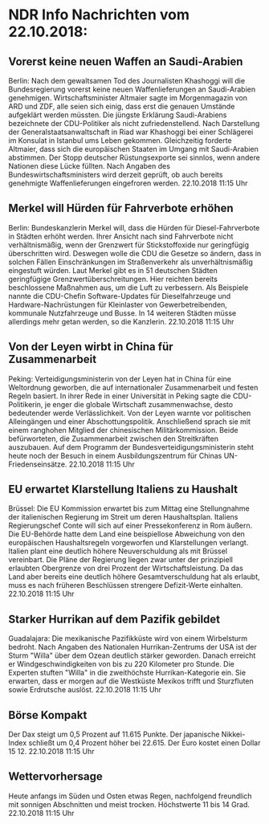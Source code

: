 # NDR Info Nachrichten vom 22.10.2018:


## Vorerst keine neuen Waffen an Saudi-Arabien
Berlin: Nach dem gewaltsamen Tod des Journalisten Khashoggi will die Bundesregierung vorerst keine neuen Waffenlieferungen an Saudi-Arabien genehmigen. Wirtschaftsminister Altmaier sagte im Morgenmagazin von ARD und ZDF, alle seien sich einig, dass erst die genauen Umstände aufgeklärt werden müssten. Die jüngste Erklärung Saudi-Arabiens bezeichnete der CDU-Politiker als nicht zufriedenstellend. Nach Darstellung der Generalstaatsanwaltschaft in Riad war Khashoggi bei einer Schlägerei im Konsulat in Istanbul ums Leben gekommen. Gleichzeitig forderte Altmaier, dass sich die europäischen Staaten im Umgang mit Saudi-Arabien abstimmen. Der Stopp deutscher Rüstungsexporte sei sinnlos, wenn andere Nationen diese Lücke füllten. Nach Angaben des Bundeswirtschaftsministers wird derzeit geprüft, ob auch bereits genehmigte Waffenlieferungen eingefroren werden. 22.10.2018 11:15 Uhr 

## Merkel will Hürden für Fahrverbote erhöhen
Berlin: Bundeskanzlerin Merkel will, dass die Hürden für Diesel-Fahrverbote in Städten erhöht werden. Ihrer Ansicht nach sind Fahrverbote nicht verhältnismäßig, wenn der Grenzwert für Stickstoffoxide nur geringfügig überschritten wird. Deswegen wolle die CDU die Gesetze so ändern, dass in solchen Fällen Einschränkungen im Straßenverkehr als unverhältnismäßig eingestuft würden. Laut Merkel gibt es in 51 deutschen Städten geringfügige Grenzwertüberschreitungen. Hier reichten bereits beschlossene Maßnahmen aus, um die Luft zu verbessern. Als Beispiele nannte die CDU-Chefin Software-Updates für Dieselfahrzeuge und Hardware-Nachrüstungen für Kleinlaster von Gewerbetreibenden, kommunale Nutzfahrzeuge und Busse. In 14 weiteren Städten müsse allerdings mehr getan werden, so die Kanzlerin. 22.10.2018 11:15 Uhr 

## Von der Leyen wirbt in China für Zusammenarbeit
Peking:		Verteidigungsministerin von der Leyen hat in China für eine Weltordnung geworben, die auf internationaler Zusammenarbeit und festen Regeln basiert. In ihrer Rede in einer Universität in Peking sagte die CDU-Politikerin, je enger die globale Wirtschaft zusammenwachse, desto bedeutender werde Verlässlichkeit. Von der Leyen warnte vor politischen Alleingängen und einer Abschottungspolitik. Anschließend sprach sie mit einem ranghohen Mitglied der chinesischen Militärkommission. Beide befürworteten, die Zusammenarbeit zwischen den Streitkräften auszubauen. Auf dem Programm der Bundesverteidigungsministerin steht heute noch der Besuch in einem Ausbildungszentrum für Chinas UN-Friedenseinsätze. 22.10.2018 11:15 Uhr 

## EU erwartet Klarstellung Italiens zu Haushalt
Brüssel: Die EU Kommission erwartet bis zum Mittag eine Stellungnahme der italienischen Regierung im Streit um deren Haushaltsplan. Italiens Regierungschef Conte will sich auf einer Pressekonferenz in Rom äußern. Die EU-Behörde hatte dem Land eine beispiellose Abweichung von den europäischen Haushaltsregeln vorgeworfen und Klarstellungen verlangt. Italien plant eine deutlich höhere Neuverschuldung als mit Brüssel vereinbart. Die Pläne der Regierung liegen zwar unter der prinzipiell erlaubten Obergrenze von drei Prozent der Wirtschaftsleistung. Da das Land aber bereits eine deutlich höhere Gesamtverschuldung hat als erlaubt, muss es nach früheren Beschlüssen strengere Defizit-Werte einhalten. 22.10.2018 11:15 Uhr 

## Starker Hurrikan auf dem Pazifik gebildet
Guadalajara: Die mexikanische Pazifikküste wird von einem Wirbelsturm bedroht. Nach Angaben des Nationalen Hurrikan-Zentrums der USA ist der Sturm "Willa" über dem Ozean deutlich stärker geworden. Danach erreicht er Windgeschwindigkeiten von bis zu 220 Kilometer pro Stunde. Die Experten stuften "Willa" in die zweithöchste Hurrikan-Kategorie ein. Sie erwarten, dass er morgen auf die Westküste Mexikos trifft und Sturzfluten sowie Erdrutsche auslöst. 22.10.2018 11:15 Uhr 

## Börse Kompakt
Der Dax steigt um  0,5 Prozent auf  11.615 Punkte. Der japanische Nikkei-Index schließt um  0,4  Prozent höher bei  22.615. Der Euro kostet einen Dollar  15 12. 22.10.2018 11:15 Uhr 

## Wettervorhersage
Heute anfangs im Süden und Osten etwas Regen, nachfolgend freundlich mit sonnigen Abschnitten und meist trocken. Höchstwerte 11 bis 14 Grad. 22.10.2018 11:15 Uhr 
